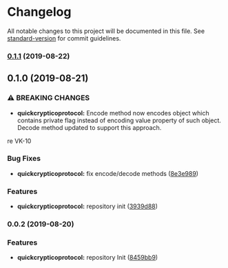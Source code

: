 # Changelog

All notable changes to this project will be documented in this file. See [standard-version](https://github.com/conventional-changelog/standard-version) for commit guidelines.

### [0.1.1](https://github.com/uamanager/qcp/compare/v0.1.0...v0.1.1) (2019-08-22)

## 0.1.0 (2019-08-21)


### ⚠ BREAKING CHANGES

* **quickcrypticoprotocol:** Encode method now encodes object which contains private flag instead of encoding
value property of such object.
Decode method updated to support this approach.

re VK-10

### Bug Fixes

* **quickcrypticoprotocol:** fix encode/decode methods ([8e3e989](https://github.com/uamanager/qcp/commit/8e3e989))


### Features

* **quickcrypticoprotocol:** repository init ([3939d88](https://github.com/uamanager/qcp/commit/3939d88))

### 0.0.2 (2019-08-20)


### Features

* **quickcrypticoprotocol:** repository Init ([8459bb9](https://github.com/uamanager/qcp/commit/8459bb9))
